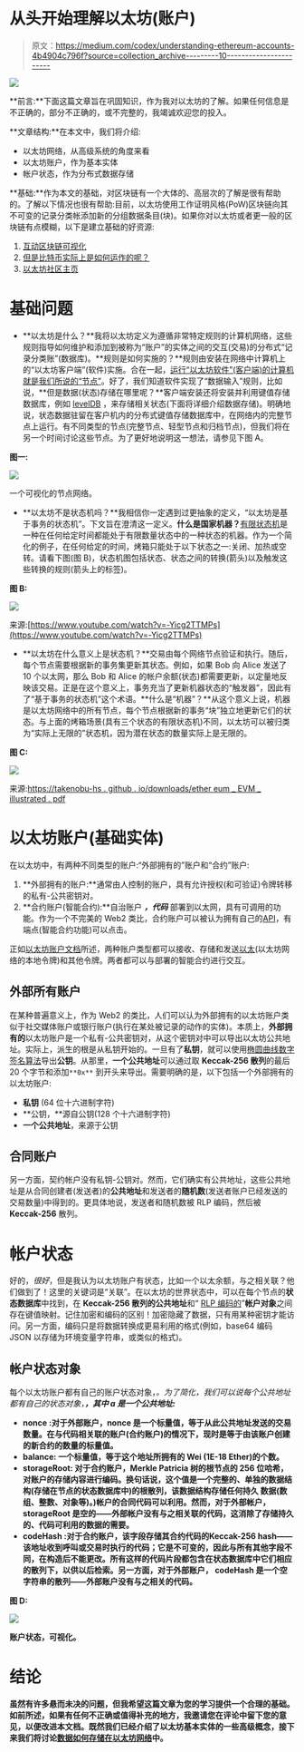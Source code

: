 # 从头开始理解以太坊(账户)

> 原文：<https://medium.com/codex/understanding-ethereum-accounts-4b4904c796f?source=collection_archive---------10----------------------->

![](img/f5a0981b22da69bb4111c0d0e0e86293.png)

**前言:**下面这篇文章旨在巩固知识，作为我对以太坊的了解。如果任何信息是不正确的，部分不正确的，或不完整的，我竭诚欢迎您的投入。

**文章结构:**在本文中，我们将介绍:

*   以太坊网络，从高级系统的角度来看
*   以太坊账户，作为基本实体
*   帐户状态，作为分布式数据存储

**基础:**作为本文的基础，对区块链有一个大体的、高层次的了解是很有帮助的。了解以下情况也很有帮助:目前，以太坊使用工作证明风格(PoW)区块链向其不可变的记录分类帐添加新的分组数据条目(块)。如果你对以太坊或者更一般的区块链有点模糊，以下是建立基础的好资源:

1.  [互动区块链可视化](https://andersbrownworth.com/blockchain/)
2.  [但是比特币实际上是如何运作的呢？](https://www.youtube.com/watch?v=bBC-nXj3Ng4)
3.  [以太坊社区主页](https://ethereum.org/en/)

# 基础问题

*   **以太坊是什么？**我将以太坊定义为遵循非常特定规则的计算机网络，这些规则指导如何维护和添加到被称为“账户”的实体之间的交互(交易)的分布式“记录分类账”(数据库)。**规则是如何实施的？**规则由安装在网络中计算机上的“以太坊客户端”(软件)实施。合在一起，[运行“以太坊软件”(客户端)的计算机就是我们所说的“节点”](https://ethereum.org/nl/developers/docs/nodes-and-clients/)。好了，我们知道软件实现了“数据输入”规则，比如说，**但是数据(状态)存储在哪里呢？**客户端安装还将安装并利用键值存储数据库，例如 [levelDB](https://github.com/google/leveldb) ，来存储相关状态(下面将详细介绍数据存储)。明确地说，状态数据驻留在客户机内的分布式键值存储数据库中，在网络内的完整节点上运行。有不同类型的节点(完整节点、轻型节点和归档节点)，但我们将在另一个时间讨论这些节点。为了更好地说明这一想法，请参见下图 A。

**图一:**

![](img/c5ea4e625002c388d968b192f60c52cd.png)

一个可视化的节点网络。

*   **以太坊不是状态机吗？**我相信你一定遇到过更抽象的定义，“以太坊是基于事务的状态机”。下文旨在澄清这一定义。**什么是国家机器？**[有限状态机](https://en.wikipedia.org/wiki/Finite-state_machine)是一种在任何给定时间都能处于有限数量状态中的一种状态的机器。作为一个简化的例子，在任何给定的时间，烤箱只能处于以下状态之一:关闭、加热或空转。请看下图(图 B)，状态机图包括状态、状态之间的转换(箭头)以及触发这些转换的规则(箭头上的标签)。

**图 B:**

![](img/72c393c5e198e94a19b24d3fa3dc7974.png)

来源:[https://www.youtube.com/watch?v=-Yicg2TTMPs](https://www.youtube.com/watch?v=-Yicg2TTMPs)

*   **以太坊在什么意义上是状态机？**交易由每个网络节点验证和执行。随后，每个节点需要根据新的事务集更新其状态。例如，如果 Bob 向 Alice 发送了 10 个以太网，那么 Bob 和 Alice 的帐户余额(状态)都需要更新，以定量地反映该交易。正是在这个意义上，事务充当了更新机器状态的“触发器”，因此有了“基于事务的状态机”这个术语。**什么是“机器”？**从这个意义上说，机器是以太坊网络中的所有节点，每个节点根据新的事务“块”独立地更新它们的状态。与上面的烤箱场景(具有三个状态的有限状态机)不同，以太坊可以被归类为“实际上无限的”状态机，因为潜在状态的数量实际上是无限的。

**图 C:**

![](img/b86fe88a5e51369c4b57c0e2072b44ed.png)

来源:[https://takenobu-hs . github . io/downloads/ether eum _ EVM _ illustrated . pdf](https://takenobu-hs.github.io/downloads/ethereum_evm_illustrated.pdf)

# 以太坊账户(基础实体)

在以太坊中，有两种不同类型的账户:“外部拥有的”账户和“合约”账户:

1.  **外部拥有的账户:**通常由人控制的账户，具有允许授权(和可验证)令牌转移的私有-公共密钥对。
2.  **合约账户(智能合约):**自治账户 ***，代码*** 部署到以太网，具有可调用的功能。作为一个不完美的 Web2 类比，合约账户可以被认为拥有自己的[API](https://www.ibm.com/cloud/learn/api)，有端点(智能合约功能)可以点击。

正如[以太坊账户文档](https://ethereum.org/en/developers/docs/accounts/)所述，两种账户类型都可以接收、存储和发送[以太](https://www.coindesk.com/price/ethereum/)(以太坊网络的本地令牌)和其他令牌。两者都可以与部署的智能合约进行交互。

## **外部所有账户**

在某种普遍意义上，作为 Web2 的类比，人们可以认为外部拥有的以太坊账户类似于社交媒体账户或银行账户(执行在某处被记录的动作的实体)。本质上，**外部拥有的**以太坊账户是一个私有-公共密钥对，从这个密钥对中可以导出以太坊公共地址。实际上，派生的根是从私钥开始的。一旦有了**私钥**，就可以使用[椭圆曲线数字签名算法](https://en.wikipedia.org/wiki/Elliptic_Curve_Digital_Signature_Algorithm)导出**公钥**。从那里，**一个公共地址**可以通过取 **Keccak-256 散列**的最后 20 个字节和添加`**0x**` 到开头来导出。需要明确的是，以下包括一个外部拥有的以太坊账户:

*   **私钥** (64 位十六进制字符)
*   **公钥，**源自公钥(128 个十六进制字符)
*   **一个公共地址**，来源于公钥

## 合同账户

另一方面，契约帐户没有私钥-公钥对。然而，它们确实有公共地址，这些公共地址是从合同创建者(发送者)的**公共地址**和发送者的**随机数**(发送者账户已经发送的交易数量)中得到的。更具体地说，发送者和随机数被 RLP 编码，然后被 **Keccak-256** 散列。

# 帐户状态

好的，*很好*，但是我认为以太坊账户有状态，比如一个以太余额，与之相关联？他们做到了！这里的关键词是“关联”。在以太坊的世界状态中，可以在每个节点的**状态数据库**中找到，在 **Keccak-256 散列的公共地址**和“ [RLP 编码的](https://eth.wiki/fundamentals/rlp)”**帐户对象**之间存在键值映射。记住加密和编码的区别！加密隐藏了数据，只有用某种密钥才能访问。另一方面，编码只是将数据转换成更易利用的格式(例如，base64 编码 JSON 以存储为环境变量字符串，或类似的格式)。

## 帐户状态对象

每个以太坊账户都有自己的账户状态对象，*。为了简化，我们可以说每个公共地址都有自己的状态对象，**，其中 ***a*** 是一个公共地址:***

*   ****nonce** :对于外部账户，nonce 是一个标量值，等于从此公共地址发送的交易数量。在与代码相关联的账户(合约账户)的情况下，现时是等于由该账户创建的新合约的数量的标量值。**
*   ****balance:** 一个标量值，等于这个地址所拥有的 Wei (1E-18 Ether)的个数。**
*   ****storageRoot:** 对于合约账户，Merkle Patricia 树的根节点的 **256 位哈希**，对账户的存储内容进行编码。换句话说，这个值是一个完整的、单独的数据结构(存储在节点的状态数据库中)的根散列，该数据结构存储任何**持久** **数据**(数组、整数、对象等)。)帐户的合同代码可以利用。然而，对于外部帐户， **storageRoot** 是空的——外部帐户没有与之相关联的代码，这消除了存储持久的、代码可利用的数据的需要。**
*   ****codeHash** :对于合约账户，该字段存储其合约代码的**Keccak-256 hash**——该地址收到呼叫或交易时执行的代码；它是不可变的，因此与所有其他字段不同，在构造后不能更改。所有这样的代码片段都包含在状态数据库中它们相应的散列下，以供以后检索。另一方面，对于外部账户， **codeHash** 是一个空字符串的散列——外部账户没有与之相关的代码。**

****图 D:****

**![](img/de6fd98cd21b8729a1c95bebce0c9fff.png)**

**账户状态，可视化。**

# **结论**

**虽然有许多悬而未决的问题，但我希望这篇文章为您的学习提供一个合理的基础。如前所述，如果有任何不正确或值得补充的地方，我邀请您在评论中留下您的意见，以便改进本文档。既然我们已经介绍了以太坊基本实体的一些高级概念，接下来我们将讨论[数据如何存储在以太坊网络](/@adamcuc/understanding-ethereum-from-the-ground-up-data-storage-2b55022aa663)中。**